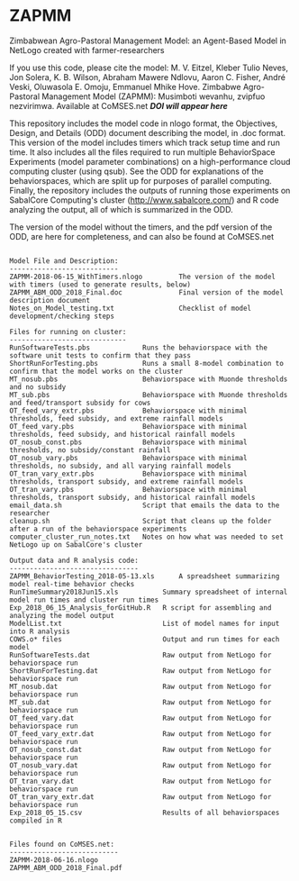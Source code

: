 # ZAPMM
Zimbabwean Agro-Pastoral Management Model: an Agent-Based Model in NetLogo created with farmer-researchers

If you use this code, please cite the model:
M. V. Eitzel, Kleber Tulio Neves, Jon Solera, K. B. Wilson, Abraham Mawere Ndlovu, Aaron C. Fisher, André Veski, Oluwasola E. Omoju, Emmanuel Mhike Hove. Zimbabwe Agro-Pastoral Management Model (ZAPMM): Musimboti wevanhu, zvipfuo nezvirimwa. Available at CoMSES.net ***DOI will appear here***


This repository includes the model code in nlogo format, the Objectives, Design, and Details (ODD) document describing the model, in .doc format.  This version of the model includes timers which track setup time and run time.  It also includes all the files required to run multiple BehaviorSpace Experiments (model parameter combinations) on a high-performance cloud computing cluster (using qsub).  See the ODD for explanations of the behaviorspaces, which are split up for purposes of parallel computing. Finally, the repository includes the outputs of running those experiments on SabalCore Computing's cluster (http://www.sabalcore.com/) and R code analyzing the output, all of which is summarized in the ODD.

The version of the model without the timers, and the pdf version of the ODD, are here for completeness, and can also be found at CoMSES.net 

~~~~~~~~~~~~~~~~~~~~~

Model File and Description:
---------------------------
ZAPMM-2018-06-15_WithTimers.nlogo         The version of the model with timers (used to generate results, below)
ZAPMM_ABM_ODD_2018_Final.doc              Final version of the model description document
Notes_on_Model_testing.txt                Checklist of model development/checking steps

Files for running on cluster:
-----------------------------
RunSoftwareTests.pbs             Runs the behaviorspace with the software unit tests to confirm that they pass
ShortRunForTesting.pbs           Runs a small 8-model combination to confirm that the model works on the cluster
MT_nosub.pbs                     Behaviorspace with Muonde thresholds and no subsidy
MT_sub.pbs                       Behaviorspace with Muonde thresholds and feed/transport subsidy for cows
OT_feed_vary_extr.pbs            Behaviorspace with minimal thresholds, feed subsidy, and extreme rainfall models
OT_feed_vary.pbs                 Behaviorspace with minimal thresholds, feed subsidy, and historical rainfall models
OT_nosub_const.pbs               Behaviorspace with minimal thresholds, no subsidy/constant rainfall
OT_nosub_vary.pbs                Behaviorspace with minimal thresholds, no subsidy, and all varying rainfall models
OT_tran_vary_extr.pbs            Behaviorspace with minimal thresholds, transport subsidy, and extreme rainfall models
OT_tran_vary.pbs                 Behaviorspace with minimal thresholds, transport subsidy, and historical rainfall models
email_data.sh                    Script that emails the data to the researcher
cleanup.sh                       Script that cleans up the folder after a run of the behaviorspace experiments
computer_cluster_run_notes.txt   Notes on how what was needed to set NetLogo up on SabalCore's cluster

Output data and R analysis code:
--------------------------------
ZAPMM_BehaviorTesting_2018-05-13.xls      A spreadsheet summarizing model real-time behavior checks
RunTimeSummary2018Jun15.xls           Summary spreadsheet of internal model run times and cluster run times
Exp_2018_06_15_Analysis_forGitHub.R   R script for assembling and analyzing the model output
ModelList.txt                         List of model names for input into R analysis
COWS.o* files                         Output and run times for each model
RunSoftwareTests.dat                  Raw output from NetLogo for behaviorspace run
ShortRunForTesting.dat                Raw output from NetLogo for behaviorspace run
MT_nosub.dat                          Raw output from NetLogo for behaviorspace run
MT_sub.dat                            Raw output from NetLogo for behaviorspace run
OT_feed_vary.dat                      Raw output from NetLogo for behaviorspace run
OT_feed_vary_extr.dat                 Raw output from NetLogo for behaviorspace run
OT_nosub_const.dat                    Raw output from NetLogo for behaviorspace run
OT_nosub_vary.dat                     Raw output from NetLogo for behaviorspace run
OT_tran_vary.dat                      Raw output from NetLogo for behaviorspace run
OT_tran_vary_extr.dat                 Raw output from NetLogo for behaviorspace run
Exp_2018_05_15.csv                    Results of all behaviorspaces compiled in R


Files found on CoMSES.net:
---------------------------
ZAPMM-2018-06-16.nlogo
ZAPMM_ABM_ODD_2018_Final.pdf
